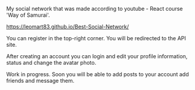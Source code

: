 My social network that was made according to youtube - React course 'Way of Samurai'.

https://leomart83.github.io/Best-Social-Network/

You can register in the top-right corner. You will be redirected to the API site.

After creating an account you can login and edit your profile information, status and change the avatar photo.

Work in progress. Soon you will be able to add posts to your account add friends and message them.
